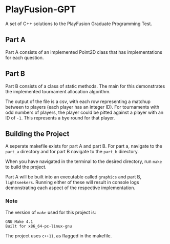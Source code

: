 # PlayFusion-GPT

A set of C++ solutions to the PlayFusion Graduate Programming Test.

## Part A

Part A consists of an implemented Point2D class that has implementations for each question.

## Part B

Part B consists of a class of static methods. The main for this demonstrates the implemented tournament allocation algorithm.

The output of the file is a csv, with each row representing a matchup between to players (each player has an integer ID). For tournaments with odd numbers of players, the player could be pitted against a player with an ID of `-1`. This represents a bye round for that player.


## Building the Project

A seperate makefile exists for part A and part B. For part a, navigate to the `part_a` directory and for part B navigate to the `part_b` directory.

When you have navigated in the terminal to the desired directory, run `make` to build the project.

Part A will be built into an executable called `graphics` and part B, `lightseekers`. Running either of these will result in console logs demonstrating each aspect of the respective implementation.

### Note
The version of `make` used for this project is:
```
GNU Make 4.1
Built for x86_64-pc-linux-gnu
```
The project uses `c++11`, as flagged in the makefile.


